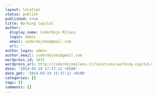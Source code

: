 ```yaml
---
layout: location
status: publish
published: true
title: Working Capital
author:
  display_name: CoderDojo Milano
  login: admin
  email: coderdojomi@gmail.com
  url: ''
author_login: admin
author_email: coderdojomi@gmail.com
wordpress_id: 1815
wordpress_url: http://coderdojomilano.it/locations/working-capital/
date: '2014-03-19 17:37:12 +0100'
date_gmt: '2014-03-19 15:37:12 +0100'
categories: []
tags: []
comments: []
---
```


